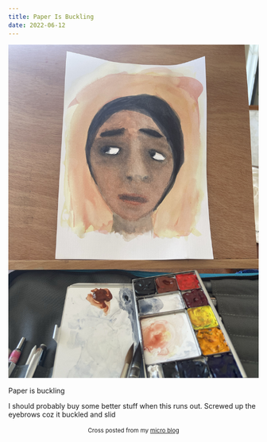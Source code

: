 ```yaml
---
title: Paper Is Buckling
date: 2022-06-12
---
```

![Paper Is Buckling](image/ad8002b7da.jpg)

<p>Paper is buckling</p>
<p>I should probably buy some better stuff when this runs out. Screwed up the eyebrows coz it buckled and slid </p>



<center><small>Cross posted from my <a href='http://micro.blog/joshnicholas'>micro blog</a></small></center>

    